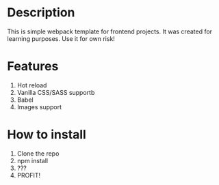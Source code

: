 # Description
This is simple webpack template for frontend projects. It was created for learning purposes. Use it for own risk!

# Features
1. Hot reload
2. Vanilla CSS/SASS supportb
3. Babel
4. Images support

# How to install
1. Clone the repo
2. npm install 
3. ???
4. PROFIT!
